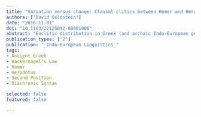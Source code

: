 ```yaml
---
title: "Variation versus change: Clausal clitics between Homer and Herodotus"
authors: ["David Goldstein"]
date: "2016-11-01"
doi: "10.1163/22125892-00401006"
abstract: "Enclitic distribution in Greek (and archaic Indo-European generally) is governed by a set of generalizations known as Wackernagel's Law, according to which enclitics occur in \"second position.\" As has long been known, surface exceptions to Wackernagel's Law in Homer are uncommon, but in Herodotus are far more frequent. Wackernagel himself attributed this difference to syntactic change: in Homer a single mechanism is responsible for second-position clitic distribution, while in Herodotus the old second-position rule competes with new placement rules. Although the nature of these innovative mechanisms has never been explicated, philologists have adopted this view with apparent unanimity. The central claim of this paper is that the alleged syntactic change is an illusion. What Wackernagel and others have observed in Homer and Herodotus is a difference in usage, not grammar. Specifically, Herodotus uses constructions that yield non-canonical surface patterns (i.e., the clitic is not ``second'' in its clause) more often than Homer. As the same generalizations capture the distribution of clitics in both Homer and Herodotus, there is no validity to the claim that Wackernagel's Law is weaker in the classical period than in the archaic, or that there are new distributional rules at work."
publication_types: ["2"]
publication: "_Indo-European Linguistics_"
tags:
- Ancient Greek
- Wackernagel's Law
- Homer
- Herodotus
- Second Position
- Diachronic Syntax

selected: false
featured: false

---
```


